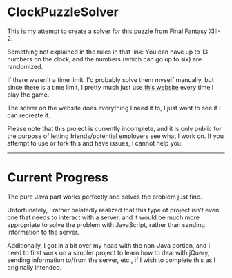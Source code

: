 # ClockPuzzleSolver

This is my attempt to create a solver for [this puzzle](https://youtu.be/29wQvtMDnyo) from Final Fantasy XIII-2.

Something not explained in the rules in that link: You can have up to 13 numbers on the clock, and the numbers (which can go up to six) are randomized.

If there weren't a time limit, I'd probably solve them myself manually, but since there is a time limit, I pretty much just use [this website](http://shauninman.com/utils/ffxiii2/) every time I play the game.

The solver on the website does everything I need it to, I just want to see if I can recreate it.

Please note that this project is currently incomplete, and it is only public for the purpose of letting friends/potential employers see what I work on. If you attempt to use or fork this and have issues, I cannot help you.

---

# Current Progress

The pure Java part works perfectly and solves the problem just fine.

Unfortunately, I rather belatedly realized that this type of project isn't even one that needs to interact with a server, and it would be much more appropriate to solve the problem with JavaScript, rather than sending information to the server.

Additionally, I got in a bit over my head with the non-Java portion, and I need to first work on a simpler project to learn how to deal with jQuery, sending information to/from the server, etc., if I wish to complete this as I originally intended.
